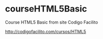 # courseHTML5Basic
Course HTML5 Basic from site Codigo Facilito

http://codigofacilito.com/cursos/HTML5

